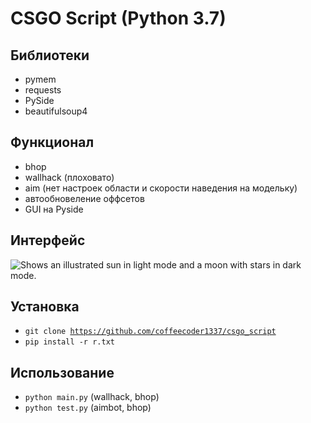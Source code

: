 # CSGO Script (Python 3.7)

## Библиотеки
- pymem
- requests
- PySide
- beautifulsoup4

## Функционал
- bhop
- wallhack (плоховато)
- aim (нет настроек области и скорости наведения на модельку)
- автообновеление оффсетов
- GUI на Pyside

## Интерфейс
<picture>
  <source media="(prefers-color-scheme: dark)" srcset="https://raw.githubusercontent.com/coffeecoder1337/csgo_script/main/img/UI.png">
  <img alt="Shows an illustrated sun in light mode and a moon with stars in dark mode." src="https://user-images.githubusercontent.com/25423296/163456779-a8556205-d0a5-45e2-ac17-42d089e3c3f8.png">
</picture>

## Установка
- <code>git clone https://github.com/coffeecoder1337/csgo_script</code>
- <code>pip install -r r.txt</code>

## Использование
- <code>python main.py</code> (wallhack, bhop)
- <code>python test.py</code> (aimbot, bhop)
